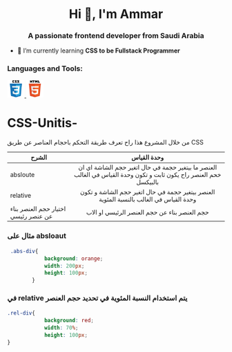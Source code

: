<h1 align="center">Hi 👋, I'm Ammar</h1>
<h3 align="center">A passionate frontend developer from Saudi Arabia</h3>

- 🌱 I’m currently learning **CSS to be Fullstack Programmer**


<h3 align="left">Languages and Tools:</h3>
<p align="left"> <a href="https://www.w3schools.com/css/" target="_blank" rel="noreferrer"> <img src="https://raw.githubusercontent.com/devicons/devicon/master/icons/css3/css3-original-wordmark.svg" alt="css3" width="40" height="40"/> </a> <a href="https://www.w3.org/html/" target="_blank" rel="noreferrer"> <img src="https://raw.githubusercontent.com/devicons/devicon/master/icons/html5/html5-original-wordmark.svg" alt="html5" width="40" height="40"/> </a> </p>


# CSS-Unitis-
من خلال المشروع هذا راح تعرف طريقة التحكم باحجام العناصر عن طريق CSS 

| الشرح        | وحدة القياس  |
| ------------- |:-------------:|
| absloute      | العنصر ما بيتغير حجمة في حال اتغير حجم الشاشة اي ان خحم العنصر راح يكون ثابت و تكون وحدة القياس في الغالب بالبيكسل |
| relative      | العنصر بيتغير حجمة في حال اتغير حجم الشاشة و تكون وحدة القياس في الغالب بالنسبة المئوية |
|  اختيار حجم العنصر بناء عن عنصر رئيسي |  حجم العنصر بناء عن حجم العنصر الرئيسي او الاب    |

### مثال على absloaut 
``` CSS 
 .abs-div{
            background: orange;
            width: 200px; 
            height: 100px;
        }
```        
###  في relative يتم استخدام النسبة المئوية في تحديد حجم العنصر 
``` CSS 
.rel-div{
            background: red;
            width: 70%;
            height: 100px;
}
```

